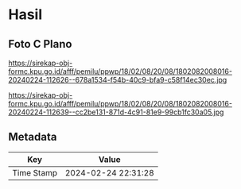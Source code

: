 # Hasil

## Foto C Plano

https://sirekap-obj-formc.kpu.go.id/afff/pemilu/ppwp/18/02/08/20/08/1802082008016-20240224-112626--678a1534-f54b-40c9-bfa9-c58f14ec30ec.jpg

https://sirekap-obj-formc.kpu.go.id/afff/pemilu/ppwp/18/02/08/20/08/1802082008016-20240224-112639--cc2be131-871d-4c91-81e9-99cb1fc30a05.jpg


## Metadata

| Key        | Value               |
| ---------- | ------------------- |
| Time Stamp | 2024-02-24 22:31:28 |



